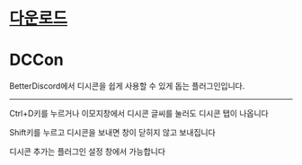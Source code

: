 # [다운로드](https://github.com/minibox24/DCCon/releases/latest/download/DCCon.plugin.js)

# DCCon
BetterDiscord에서 디시콘을 쉽게 사용할 수 있게 돕는 플러그인입니다.

---

Ctrl+D키를 누르거나 이모지창에서 디시콘 글씨를 눌러도 디시콘 탭이 나옵니다

Shift키를 누르고 디시콘을 보내면 창이 닫히지 않고 보내집니다

디시콘 추가는 플러그인 설정 창에서 가능합니다
